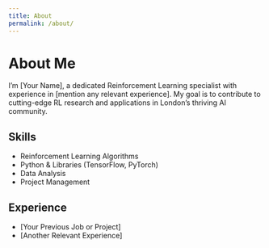 ```yaml
---
title: About
permalink: /about/
---
```


# About Me

I’m [Your Name], a dedicated Reinforcement Learning specialist with experience in [mention any relevant experience]. My goal is to contribute to cutting-edge RL research and applications in London’s thriving AI community.

## Skills

- Reinforcement Learning Algorithms
- Python & Libraries (TensorFlow, PyTorch)
- Data Analysis
- Project Management

## Experience

- [Your Previous Job or Project]
- [Another Relevant Experience]

